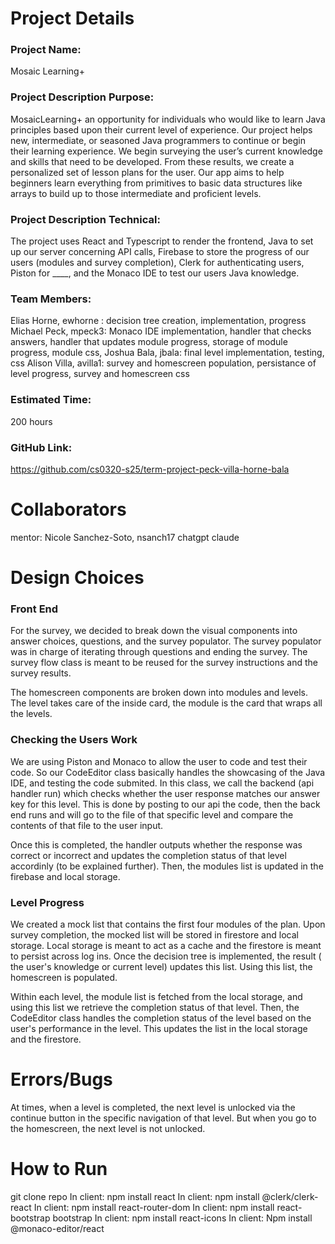 # Project Details 
### Project Name:
Mosaic Learning+

### Project Description Purpose:
MosaicLearning+ an opportunity for individuals who would like to learn Java principles based upon their current level of experience. Our project helps new, intermediate, or seasoned Java programmers to continue or begin their learning experience. We begin surveying the user’s current knowledge and skills that need to be developed. From these results,  we create a personalized set of lesson plans for the user. Our app aims to help beginners learn everything from primitives to basic data structures like arrays to build up to those intermediate and proficient levels. 

### Project Description Technical:
The project uses React and Typescript to render the frontend, Java to set up our server concerning API calls, Firebase to store the progress of our users (modules and survey completion), Clerk for authenticating users, Piston for ____, and the Monaco IDE to test our users Java knowledge. 

### Team Members:
Elias Horne, ewhorne : decision tree creation, implementation, progress
Michael Peck, mpeck3: Monaco IDE implementation, handler that checks answers, handler that updates module progress, storage of module progress, module css, 
Joshua Bala, jbala: final level implementation, testing, css
Alison Villa, avilla1: survey and homescreen population, persistance of level progress, survey and homescreen css

### Estimated Time:
200 hours 

### GitHub Link:
https://github.com/cs0320-s25/term-project-peck-villa-horne-bala


# Collaborators 
mentor: Nicole Sanchez-Soto, nsanch17
chatgpt
claude

# Design Choices

### Front End

For the survey, we decided to break down the visual components into answer choices, questions, and the survey populator. The survey populator was in charge of iterating through questions and ending the survey. The survey flow class is meant to be reused for the survey instructions and the survey results. 

The homescreen components are broken down into modules and levels. The level takes care of the inside card, the module is the card that wraps all the levels. 


### Checking the Users Work
We are using Piston and Monaco to allow the user to code and test their code. So our CodeEditor class basically handles the showcasing of the Java IDE, and testing the code submited. In this class, we call the backend (api handler run) which checks whether the user response matches our answer key for this level. This is done by posting to our api the code, then the back end runs and will go to the file of that specific level and compare the contents of that file to the user input. 

Once this is completed, the handler outputs whether the response was correct or incorrect and updates the completion status of that level accordinly (to be explained further). Then, the modules list is updated in the firebase and local storage.

### Level Progress

We created a mock list that contains the first four modules of the plan. Upon survey completion, the mocked list will be stored in firestore and local storage. Local storage is meant to act as a cache and the firestore is meant to persist across log ins. Once the decision tree is implemented, the result ( the user's knowledge or current level) updates this list. Using this list, the homescreen is populated.

Within each level, the module list is fetched from the local storage, and using this list we retrieve the completion status of that level. Then, the CodeEditor class handles the completion status of the level based on the user's performance in the level. This updates the list in the local storage and the firestore.

# Errors/Bugs

At times, when a level is completed, the next level is unlocked via the continue button in the specific navigation of that level. But when you go to the homescreen, the next level is not unlocked.


# How to Run
git clone repo
In client: npm install react
In client: npm install @clerk/clerk-react
In client: npm install react-router-dom
In client: npm install react-bootstrap bootstrap
In client: npm install react-icons 
In client: Npm install @monaco-editor/react




